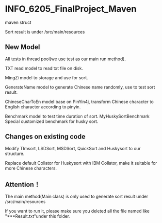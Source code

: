 # INFO_6205_FinalProject_Maven
maven struct

Sort result is under /src/main/resources

## New Model
All tests in thread pool(we use test as our main run method).

TXT read model to read txt file on disk.

MingZi model to storage and use for sort.

GenerateName model to generate Chinese name randomly, use to test sort result.

ChineseCharToEn model base on PinYin4j, transform Chinese character to English character according to pinyin.

Benchmark model to test time duration of sort. MyHuskySortBenchmark Special customized benchmark for husky sort.

## Changes on existing code
Modify TImsort, LSDSort, MSDSort, QuickSort and Huskysort to our structure.

Replace default Collator for Huskysort with IBM Collator, make it suitable for more Chinese characters.

## Attention！
The main method(Main class) is only used to generate sort result under /src/main/resources

If you want to run it, please make sure you deleted all the file named like "***Result.txt"under this folder.

